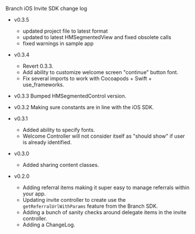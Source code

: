 Branch iOS Invite SDK change log
- v0.3.5
  * updated project file to latest format
  * updated to latest HMSegmentedView and fixed obsolete calls
  * fixed warnings in sample app

- v0.3.4
  * Revert 0.3.3.
  * Add ability to customize welcome screen "continue" button font.
  * Fix several imports to work with Cocoapods + Swift + use_frameworks.

- v0.3.3 Bumped HMSegmentedControl version.

- v0.3.2 Making sure constants are in line with the iOS SDK.

- v0.3.1
  * Added ability to specify fonts.
  * Welcome Controller will not consider itself as "should show" if user is already identified.

- v0.3.0
  * Added sharing content classes.

- v0.2.0
  * Adding referral items making it super easy to manage referrals within your app.
  * Updating invite controller to create use the `getReferralUrlWithParams` feature from the Branch SDK.
  * Adding a bunch of sanity checks around delegate items in the invite controller.
  * Adding a ChangeLog.

